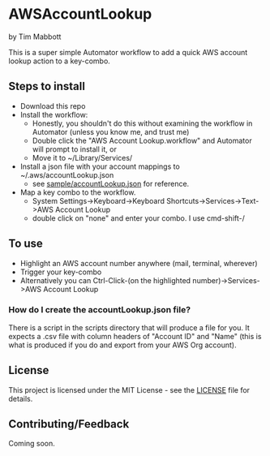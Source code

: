 # AWSAccountLookup

by Tim Mabbott

This is a super simple Automator workflow to add a quick AWS account lookup action to a key-combo.

## Steps to install

- Download this repo
- Install the workflow:
  - Honestly, you shouldn't do this without examining the workflow in Automator (unless you know me, and trust me)
  - Double click the "AWS Account Lookup.workflow" and Automator will prompt to install it, or
  - Move it to ~/Library/Services/
- Install a json file with your account mappings to ~/.aws/accountLookup.json
  - see [sample/accountLookup.json](sample/accountLookup.json) for reference.
- Map a key combo to the workflow.
  - System Settings->Keyboard->Keyboard Shortcuts->Services->Text->AWS Account Lookup
  - double click on "none" and enter your combo.  I use cmd-shift-/

## To use

- Highlight an AWS account number anywhere (mail, terminal, wherever)
- Trigger your key-combo
- Alternatively you can Ctrl-Click-(on the highlighted number)->Services->AWS Account Lookup

### How do I create the accountLookup.json file?

There is a script in the scripts directory that will produce a file for you.  It expects a .csv file with column headers of "Account ID" and "Name" (this is what is produced if you do and export from your AWS Org account).

## License
This project is licensed under the MIT License - see the [LICENSE](LICENSE) file for details.

## Contributing/Feedback

Coming soon.

